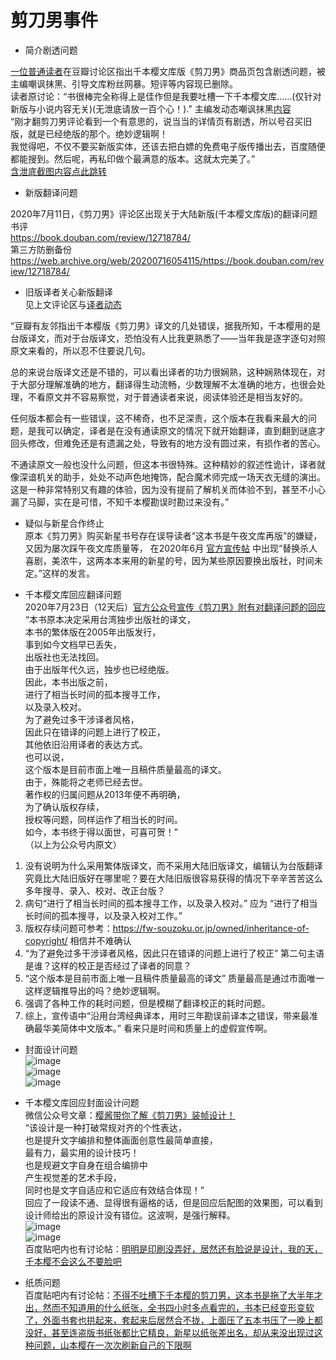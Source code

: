 剪刀男事件
===

* 简介剧透问题

[一位普通读者](https://www.douban.com/people/213302342/)在豆瓣讨论区指出千本樱文库版《剪刀男》商品页包含剧透问题，被主编嘲讽抹黑、引导文库粉丝网暴。短评等内容现已删除。 <br>
读者原讨论：“书很棒完全称得上是佳作但是我要吐槽一下千本樱文库……(仅针对新版与小说内容无关)(无泄底请放一百个心！).”
主编发动态嘲讽抹黑[内容](https://www.douban.com/people/38074203/status/3012373179/) <br>
“刚才翻剪刀男评论看到一个有意思的，说当当的详情页有剧透，所以号召买旧版，就是已经绝版的那个。绝妙逻辑啊！ <br>
我觉得吧，不仅不要买新版实体，还该去把白嫖的免费电子版传播出去，百度随便都能搜到。然后呢，再私印做个最满意的版本。这就太完美了。” <br>
 [含泄底截图内容点此跳转](https://github.com/qbywksb/qianbenyingwenku/blob/master/content09.md ) <br>

* 新版翻译问题 <br>

2020年7月11日，《剪刀男》评论区出现关于大陆新版(千本樱文库版)的翻译问题 书评  <br>
https://book.douban.com/review/12718784/ <br>
第三方防删备份 <br>
https://web.archive.org/web/20200716054115/https://book.douban.com/review/12718784/ <br>

* 旧版译者关心新版翻译 <br>
见上文评论区与[译者动态](https://www.douban.com/people/smilespring/status/3025223851/) <br>

“豆瓣有友邻指出千本樱版《剪刀男》译文的几处错误，据我所知，千本樱用的是台版译文，而对于台版译文，恐怕没有人比我更熟悉了——当年我是逐字逐句对照原文来看的，所以忍不住要说几句。 <br>

总的来说台版译文还是不错的，可以看出译者的功力很娴熟，这种娴熟体现在，对于大部分理解准确的地方，翻译得生动流畅，少数理解不太准确的地方，也很会处理，不看原文并不容易察觉，对于普通读者来说，阅读体验还是相当友好的。 <br>

任何版本都会有一些错误，这不稀奇，也不足深责，这个版本在我看来最大的问题，是我可以确定，译者是在没有通读原文的情况下就开始翻译，直到翻到谜底才回头修改，但难免还是有遗漏之处，导致有的地方没有圆过来，有损作者的苦心。 <br>

不通读原文一般也没什么问题，但这本书很特殊。这种精妙的叙述性诡计，译者就像深谙机关的助手，处处不动声色地掩饰，配合魔术师完成一场天衣无缝的演出。这是一种非常特别又有趣的体验，因为没有提前了解机关而体验不到，甚至不小心漏了马脚，实在是可惜，不知千本樱勘误时勘过来没有。” <br>


* 疑似与新星合作终止 <br>
原本《剪刀男》购买新星书号存在误导读者“这本书是午夜文库再版”的嫌疑，又因为屡次踩午夜文库质量等，
在2020年6月 [官方宣传帖](https://tieba.baidu.com/p/6766750039/) 
中出现“替换杀人喜剧，美浓牛，这两本本来用的新星的号，因为某些原因要换出版社，时间未定。”这样的发言。 <br>

* 千本樱文库回应翻译问题 <br>
2020年7月23日（12天后）[官方公众号宣传《剪刀男》附有对翻译问题的回应](https://mp.weixin.qq.com/s?srcid=0723MYZJhRKteofGokaolwhG&scene=23&sharer_sharetime=1595504201033&mid=2247486285&sharer_shareid=5d6b372663f78042810e5c93b3f19414&sn=9976f9ccebd314cf8ded2eb4d6569508&idx=1&__biz=MzIxMDkzMjc1OQ%3D%3D)  <br>
“本书原本决定采用台湾独步出版社的译文， <br>
本书的繁体版在2005年出版发行， <br>
事到如今文档早已丢失， <br>
出版社也无法找回。 <br>
由于出版年代久远，独步也已经绝版。 <br>
因此，本书出版之前， <br>
进行了相当长时间的孤本搜寻工作， <br>
以及录入校对。 <br>
为了避免过多干涉译者风格， <br>
因此只在错译的问题上进行了校正， <br>
其他依旧沿用译者的表达方式。 <br>
也可以说， <br>
这个版本是目前市面上唯一且稿件质量最高的译文。 <br>
由于，殊能将之老师已经去世。 <br>
著作权的归属问题从2013年便不再明确， <br>
为了确认版权存续， <br>
授权等问题，同样运作了相当长的时间。 <br>
如今，本书终于得以面世，可喜可贺！” <br>
（以上为公众号内原文）<br>
1. 没有说明为什么采用繁体版译文，而不采用大陆旧版译文，编辑认为台版翻译究竟比大陆旧版好在哪里呢？要在大陆旧版很容易获得的情况下辛辛苦苦这么多年搜寻、录入、校对、改正台版？ <br> 
2. 病句“进行了相当长时间的孤本搜寻工作，以及录入校对。” 应为 “进行了相当长时间的孤本搜寻，以及录入校对工作。” <br> 
3. 版权存续问题可参考：https://fw-souzoku.or.jp/owned/inheritance-of-copyright/ 相信并不难确认<br>
4. “为了避免过多干涉译者风格，因此只在错译的问题上进行了校正” 第二句主语是谁？这样的校正是否经过了译者的同意？ <br> 
5. “这个版本是目前市面上唯一且稿件质量最高的译文” 质量最高是通过市面唯一这样逻辑推导出的吗？绝妙逻辑啊。  <br> 
6. 强调了各种工作的耗时问题，但是模糊了翻译校正的耗时问题。 <br> 
7. 综上，宣传语中“沿用台湾经典译本，用时三年勘误前译本之错误，带来最准确最华美简体中文版本。” 看来只是时间和质量上的虚假宣传啊。 <br> 

* 封面设计问题<br> 
![image](https://img9.doubanio.com/view/photo/l/Tr6ArTkIZuoh_Bu_uIKPpg/125228724/x2614953633.jpg) <br> 
![image](https://img9.doubanio.com/view/photo/l/ZNdtCi33NTL3WvEXLi1nLg/125228724/x2614953631.jpg) <br> 
![image](https://img9.doubanio.com/view/photo/l/NeFYBPJ_l9bwWtoVm2UdGg/125228724/x2614953636.jpg) <br> 

* 千本樱文库回应封面设计问题<br> 
微信公众号文章：[樱酱带你了解《剪刀男》装帧设计！](https://mp.weixin.qq.com/s/1yyAc4UtrbqyMqAC70aeTA) <br> 
“该设计是一种打破常规对齐的个性表达， <br> 
也是提升文字编排和整体画面创意性最简单直接， <br> 
最有力，最实用的设计技巧！ <br> 
也是规避文字自身在组合编排中 <br> 
产生视觉差的艺术手段， <br> 
同时也是文字自适应和它适应有效结合体现！” <br> 
回应了一段读不通、显得很有逼格的话，但是回应后配图的效果图，可以看到设计师给出的原设计没有错位。这波啊，是强行解释。 <br> 
![image](https://mmbiz.qpic.cn/mmbiz_jpg/4OgXTCYnaPIU7JTXvLdT1a6ibAtyGbMGlFcZ2FibwOYaU73Dv7Gx3x365avPKu2P4bGQpsd0LNP41INnDjoFq1Sg/640?wx_fmt=jpeg&tp=webp&wxfrom=5&wx_lazy=1&wx_co=1) <br> 
![image](https://img9.doubanio.com/view/photo/l/8UxSU0ahFkZ9IRPQZGy-jQ/125228724/x2615625108.jpg) <br> 
百度贴吧内也有讨论帖：[明明是印刷没弄好，居然还有脸说是设计，我的天，千本樱不会这么不要脸吧](https://tieba.baidu.com/p/6846527298) <br> 

* 纸质问题<br> 
百度贴吧内有讨论帖：[不得不吐槽下千本樱的剪刀男，这本书是拖了大半年才出，然而不知道用的什么纸张，全书四小时多点看完的，书本已经变形变软了，外面书套也拱起来，套起来后居然合不拢，上面压了五本书压了一晚上都没好，甚至连盗版书纸张都比它精良，新星以纸张差出名，却从来没出现过这种问题，山本樱在一次次刷新自己的下限啊](https://tieba.baidu.com/p/6854471230) <br> 
